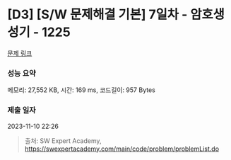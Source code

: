 # [D3] [S/W 문제해결 기본] 7일차 - 암호생성기 - 1225 

[문제 링크](https://swexpertacademy.com/main/code/problem/problemDetail.do?contestProbId=AV14uWl6AF0CFAYD) 

### 성능 요약

메모리: 27,552 KB, 시간: 169 ms, 코드길이: 957 Bytes

### 제출 일자

2023-11-10 22:26



> 출처: SW Expert Academy, https://swexpertacademy.com/main/code/problem/problemList.do